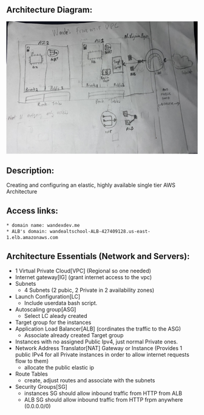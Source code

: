 ## Architecture Diagram:
![diagram](awsarchitecture.jpg)

## Description:
Creating and configuring an elastic, highly available single tier AWS Architecture

## Access links:
	* domain name: wandexdev.me
	* ALB's domain: wandealtschool-ALB-427409128.us-east-1.elb.amazonaws.com

## Architecture Essentials (Network and Servers):
* 1 Virtual Private Cloud[VPC] (Regional so one needed)
* Internet gateway[IG] (grant internet access to the vpc)
* Subnets
	* 4 Subnets (2 pubic, 2 Private in 2 availability zones)
* Launch Configuration[LC]
	* Include userdata bash script.
* Autoscaling group[ASG]
	* Select LC aleady created
* Target group for the instances
* Application Load Balancer[ALB] (cordinates the traffic to the ASG)
	* Associate already created Target group
* Instances with no assigned Public Ipv4, just normal Private ones.
* Network Address Translator[NAT] Gateway or Instance (Provides 1 public IPv4 for all Private instances in order to allow internet requests flow to them)
	* allocate the public elastic ip
* Route Tables
	* create, adjust routes and associate with the subnets
* Security Groups[SG]
	* instances SG should allow inbound traffic from HTTP from ALB
	* ALB SG should allow inbound traffic from HTTP frpm anywhere (0.0.0.0/0)
